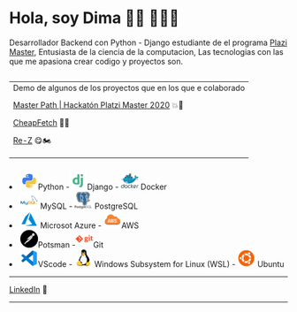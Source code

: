 # Hola, soy Dima 👋🏾 👨🏽‍💻

Desarrollador Backend con Python - Django estudiante de el programa <a href="http://https://platzi.com/blog/conoce-que-es-platzi-master/">Plazi Master</a>, Entusiasta de la ciencia de la computacion, Las tecnologias con las que me apasiona crear codigo y proyectos son. 


<table align="right" width="150" height="150">
  <tr> 
     <td > Demo de algunos de los proyectos que en los que e colaborado 
     <p><a href="https://www.youtube.com/watch?v=eVRFnytvDHE">Master Path | Hackatón Platzi Master 2020</a> 💥🚀</p>
     <p><a href="https://www.youtube.com/watch?v=ylLJ3H1UiCQ/">CheapFetch</a> 🤑🚁</p>
     <p><a href="https://www.youtube.com/watch?v=8oqP7f7T_lc">Re-Z</a> 😋🏍</p>
     </td>
   </tr>
</table>

<li> <img src="https://raw.githubusercontent.com/Dimaps716/Dimaps716/master/python_18894.png" >Python -<img src="https://raw.githubusercontent.com/Dimaps716/Dimaps716/master/file_type_django_icon_130645.png">Django - <img src="https://raw.githubusercontent.com/Dimaps716/Dimaps716/master/docker_original_wordmark_logo_icon_146557.png"> Docker</li> 

<li> <img src="https://raw.githubusercontent.com/Dimaps716/Dimaps716/master/mysql_original_wordmark_logo_icon_146417.png"> MySQL - <img src="https://raw.githubusercontent.com/Dimaps716/Dimaps716/master/postgresql_original_wordmark_logo_icon_146392.png"> PostgreSQL</li>

<li> <img src="https://raw.githubusercontent.com/Dimaps716/Dimaps716/master/file_type_azure_icon_130731.png"> Microsot Azure - <img src="https://raw.githubusercontent.com/Dimaps716/Dimaps716/master/file_type_aws_icon_130732.png">AWS</li>

<li> <img src="https://raw.githubusercontent.com/Dimaps716/Dimaps716/master/postman_logo_icon_144970.png">Potsman -<img src="https://raw.githubusercontent.com/Dimaps716/Dimaps716/master/git_plain_wordmark_logo_icon_146508.png">Git</li>

 <li><img src="https://raw.githubusercontent.com/Dimaps716/Dimaps716/master/file_type_vscode_icon_130084.png">VScode - <img src="https://raw.githubusercontent.com/Dimaps716/Dimaps716/master/linux_original_logo_icon_146433.png"> Windows Subsystem for Linux (WSL) - <img src="https://raw.githubusercontent.com/Dimaps716/Dimaps716/master/OS_Ubuntu_23488.png"> Ubuntu</li>


<hr/>
<p><a href="https://www.linkedin.com/in/dimanso-perez-6144081bb/">LinkedIn</a> 💼</p>
<hr/>

